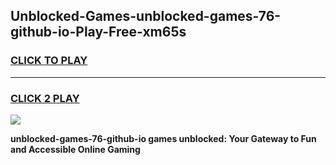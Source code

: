 
## Unblocked-Games-unblocked-games-76-github-io-Play-Free-xm65s
<h3>
<a href="https://premium76.site?title=unblocked-games-76-github-io&ref=20A">CLICK TO PLAY</a></h3>
<hr>

<h3>
<a href="https://premium76.site?title=unblocked-games-76-github-io&ref=20A">CLICK 2 PLAY</a>
  
</h3>

<a href="https://premium76.site?title=unblocked-games-76-github-io&ref=20A"><img src="https://clearcache.store/games.png"></a>


**unblocked-games-76-github-io games unblocked: Your Gateway to Fun and Accessible Online Gaming**
